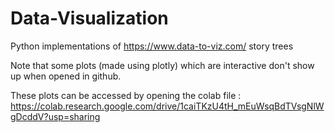 # Data-Visualization
Python implementations of https://www.data-to-viz.com/  story trees 

Note that some plots (made using plotly) which are interactive don't show up when opened in github.

These plots can be accessed by opening the colab file : https://colab.research.google.com/drive/1caiTKzU4tH_mEuWsqBdTVsgNlWgDcddV?usp=sharing


